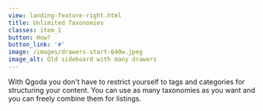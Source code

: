 ```yaml
---
view: landing-feature-right.html
title: Unlimited Taxonomies
classes: item_1
button: How?
button_link: '#'
image: /images/drawers-start-640w.jpeg
image_alt: Old sideboard with many drawers
---
```

With Qgoda you don't have to restrict yourself to tags and categories for 
structuring your content. You can use as many taxonomies as you want and you 
can freely combine them for listings.
